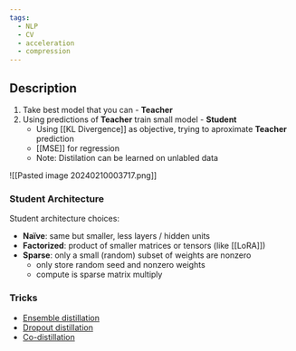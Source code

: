 ```yaml
---
tags:
  - NLP
  - CV
  - acceleration
  - compression
---
```

## Description
1. Take best model that you can - **Teacher**
2. Using predictions of **Teacher** train small model - **Student**
	- Using [[KL Divergence]] as objective, trying to aproximate **Teacher** prediction
	- [[MSE]] for regression
	- Note: Distilation can be learned on unlabled data

![[Pasted image 20240210003717.png]]

### Student Architecture
Student architecture choices: 
- **Naïve**: same but smaller, less layers / hidden units 
- **Factorized**: product of smaller matrices or tensors (like [[LoRA]])
- **Sparse**: only a small (random) subset of weights are nonzero
	- only store random seed and nonzero weights
	- compute is sparse matrix multiply

### Tricks
- [Ensemble distillation](https://arxiv.org/abs/1702.01802) 
- [Dropout distillation](http://proceedings.mlr.press/v48/bulo16.pdf)
- [Co-distillation](https://arxiv.org/abs/1804.03235)

